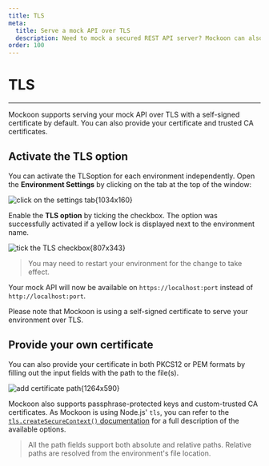 ```yaml
---
title: TLS
meta:
  title: Serve a mock API over TLS
  description: Need to mock a secured REST API server? Mockoon can also do this by serving over TLS with a self-signed certificate
order: 100
---
```


# TLS

---

Mockoon supports serving your mock API over TLS with a self-signed certificate by default. You can also provide your certificate and trusted CA certificates.

## Activate the TLS option

You can activate the TLSoption for each environment independently. Open the **Environment Settings** by clicking on the tab at the top of the window:

![click on the settings tab{1034x160}](docs-img:open-environment-settings.png)

Enable the **TLS option** by ticking the checkbox. The option was successfully activated if a yellow lock is displayed next to the environment name.

![tick the TLS checkbox{807x343}](docs-img:enable-tls.png)

> You may need to restart your environment for the change to take effect.

Your mock API will now be available on `https://localhost:port` instead of `http://localhost:port`.

Please note that Mockoon is using a self-signed certificate to serve your environment over TLS.

## Provide your own certificate

You can also provide your certificate in both PKCS12 or PEM formats by filling out the input fields with the path to the file(s).

![add certificate path{1264x590}](docs-img:enable-tls-custom-certificate.png)

Mockoon also supports passphrase-protected keys and custom-trusted CA certificates. As Mockoon is using Node.js' `tls`, you can refer to the [`tls.createSecureContext()` documentation](https://nodejs.org/dist/latest-v16.x/docs/api/tls.html#tlscreatesecurecontextoptions) for a full description of the available options.

> All the path fields support both absolute and relative paths. Relative paths are resolved from the environment's file location.
